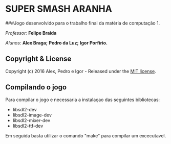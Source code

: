 # SUPER SMASH ARANHA

###Jogo desenvolvido para o trabalho final da matéria de computação 1.

*Professor:* **Felipe Braida**

*Alunos:*
        **Alex Braga;**
        **Pedro da Luz;**
        **Igor Porfirio.**


## Copyright & License

Copyright (c) 2016 Alex, Pedro e Igor - Released under the [MIT license](LICENSE).

## Compilando o jogo

Para compilar o jogo e necessaria a instalaçao das seguintes bibliotecas:

- libsdl2-dev
- libsdl2-image-dev
- libsdl2-mixer-dev
- libsdl2-ttf-dev

Em seguida basta utilizar o comando "make" para compilar um excecutavel.